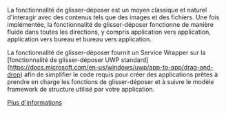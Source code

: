 ﻿La fonctionnalité de glisser-déposer est un moyen classique et naturel d'interagir avec des contenus tels que des images et des fichiers. Une fois implémentée, la fonctionnalité de glisser-déposer fonctionne de manière fluide dans toutes les directions, y compris application vers application, application vers bureau et bureau vers application.

La fonctionnalité de glisser-déposer fournit un Service Wrapper sur la [fonctionnalité de glisser-déposer UWP standard] (https://docs.microsoft.com/en-us/windows/uwp/app-to-app/drag-and-drop) afin de simplifier le code requis pour créer des applications prêtes à prendre en charge les fonctions de glisser-déposer et à suivre le modèle framework de structure utilisé par votre application.

[Plus d'informations](https://github.com/Microsoft/WindowsTemplateStudio/blob/dev/docs/features/drag-and-drop.md)
